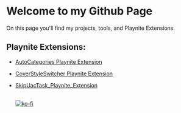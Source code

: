 # Welcome to my Github Page

On this page you'll find my projects, tools, and Playnite Extensions. 

## Playnite Extensions:
- [AutoCategories Playnite Extension](https://github.com/roob-p/AutoCategories-PlayniteExtension/)
- [CoverStyleSwitcher Playnite Extension](https://github.com/roob-p/CoverStyleSwitcher-PlayniteExtension/)
- [SkipUacTask_Playnite_Extension](https://github.com/roob-p/SkipUacTask-PlayniteExtension/)
   
   
  <br> [![ko-fi](https://ko-fi.com/img/githubbutton_sm.svg)](https://ko-fi.com/E1E214R1KB)
